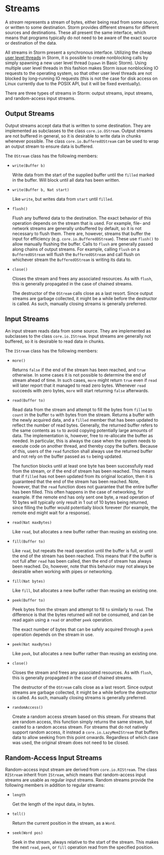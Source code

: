 Streams
=======

A *stream* represents a stream of bytes, either being read from some source, or written to some
destination. Storm provides different streams for different sources and destinations. These all
present the same interface, which means that programs typically do not need to be aware of the exact
source or destination of the data.

All streams in Storm present a synchronous interface. Utilizing the cheap [user level
threads](md:/Language_Reference/Storm/Threading_Model) in Storm, it is possible to create
nonblocking calls by simply spawning a new user level thread (`spawn` in Basic Storm). Using
multiple user level threads in this fashion makes Storm issue nonblocking IO requests to the
operating system, so that other user level threads are not blocked by long-running IO requests (this
is not the case for disk access on Linux currently due to the POSIX API, but it will be fixed
eventually).

There are three types of streams in Storm: output streams, input streams, and random-access input
streams.


Output Streams
--------------

Output streams accept data that is written to some destination. They are implemented as subclasses
to the class `core.io.OStream`. Output streams are not buffered in general, so it is desirable to
write data in chunks whenever possible. The class `core.io.BufferedOStream` can be used to wrap an
output stream to ensure data is buffered.

The `OStream` class has the following members:

- `write(Buffer b)`

  Write data from the start of the supplied buffer until the `filled` marked in the buffer. Will
  block until all data has been written.

- `write(Buffer b, Nat start)`

  Like `write`, but writes data from `start` until `filled`.

- `flush()`

  Flush any buffered data to the destination. The exact behavior of this operation depends on the
  stream that is used. For example, file- and network streams are generally unbuffered by default,
  so it is not necessary to flush them. There are, however, streams that buffer the input for
  efficiency (e.g. `core.io.BufferedOStream`). These use `flush()` to allow manually flushing the
  buffer. Calls to `flush` are generally passed along chains of output streams. For example, calling
  `flush` on a `BufferedOStream` will flush the `BufferedOStream` and call flush on whichever stream
  the `BufferedOStream` is writing its data to.

- `close()`

  Closes the stream and frees any associated resources. As with `flush`, this is generally
  propagated in the case of chained streams.

  The destructor of the `OStream` calls close as a last resort. Since output streams are garbage
  collected, it might be a while before the destructor is called. As such, manually closing streams
  is generally preferred.


Input Streams
-------------

An input stream reads data from some source. They are implemented as subclasses to the class
`core.io.IStream`. Input streams are generally not buffered, so it is desirable to read data in
chunks.

The `IStream` class has the following members:

- `more()`

  Returns `false` if the end of the stream has been reached, and `true` otherwise. In some cases it
  is not possible to determine the end of stream ahead of time. In such cases, `more` might return
  `true` even if `read` will later report that it managed to read zero bytes. Whenever `read`
  succeeds with zero bytes, `more` will start returning `false` afterwards.

- `read(Buffer to)`

  Read data from the stream and attempt to fill the bytes from `filled` to `count` in the buffer
  `to` with bytes from the stream. Returns a buffer with the newly acquired data, and a `filled`
  member that has been updated to reflect the number of read bytes. Generally, the returned buffer
  refers to the same contents as `to` to avoid copying potentially large amounts of data. The
  implementation is, however, free to re-allocate the buffer as needed. In particular, this is
  always the case when the system needs to execute code on another thread, and thereby copy the
  buffers. Because of this, users of the `read` function shall always use the returned buffer and
  not rely on the buffer passed as `to` being updated.


  The function blocks until at least one byte has been successfully read from the stream, or if the
  end of stream has been reached. This means that if `filled` has not been updated from its original
  location, then it is guaranteed that the end of the stream has been reached. Note, however, that
  the `read` function does not guarantee that the entire buffer has been filled. This often happens
  in the case of networking, for example. If the remote end has only sent one byte, a read operation
  of 10 bytes will typically only result in 1 out of 10 bytes being returned, since filling the
  buffer would potentially block foreveer (for example, the remote end might wait for a response).

- `read(Nat maxBytes)`

  Like `read`, but allocates a new buffer rather than reusing an existing one.

- `fill(Buffer to)`

  Like `read`, but repeats the read operation until the buffer is full, or until the end of the
  stream has been reached. This means that if the buffer is not full after `read` has been called,
  then the end of stream has always been reached. Do, however, note that this behavior may not
  always be desirable when working with pipes or networking.

- `fill(Nat bytes)`

  Like `fill`, but allocates a new buffer rather than reusing an existing one.

- `peek(Buffer to)`

  Peek bytes from the stream and attempt to fill `to` similarly to `read`. The difference is that
  the bytes returned will not be consumed, and can be read again using a `read` or another `peek`
  operation.

  The exact number of bytes that can be safely acquired through a `peek` operation depends on the
  stream in use.

- `peek(Nat maxBytes)`

  Like `peek`, but allocates a new buffer rather than reusing an existing one.

- `close()`

  Closes the stream and frees any associated resources. As with `flush`, this is generally
  propagated in the case of chained streams.

  The destructor of the `OStream` calls close as a last resort. Since output streams are garbage
  collected, it might be a while before the destructor is called. As such, manually closing streams
  is generally preferred.

- `randomAccess()`

  Create a random access stream based on this stream. For streams that are random access, this
  function simply returns the same stream, but casted to a random access stream. For streams that do
  not natively support random access, it instead a `core.io.LazyMemIStream` that buffers data to
  allow seeking from this point onwards. Regardless of which case was used, the original stream does
  not need to be closed.


Random-Access Input Streams
---------------------------

Random-access input stream are derived from `core.io.RIStream`. The class `RIStream` inherit from
`IStream`, which means that random-access input streams are usable as regular input streams. Random
streams provide the following members in addition to regular streams:

- `length`

  Get the length of the input data, in bytes.

- `tell()`

  Return the current position in the stream, as a `Word`.

- `seek(Word pos)`

  Seek in the stream, always relative to the start of the stream. This makes the next `read`,
  `peek`, or `fill` operation read from the specified position.
